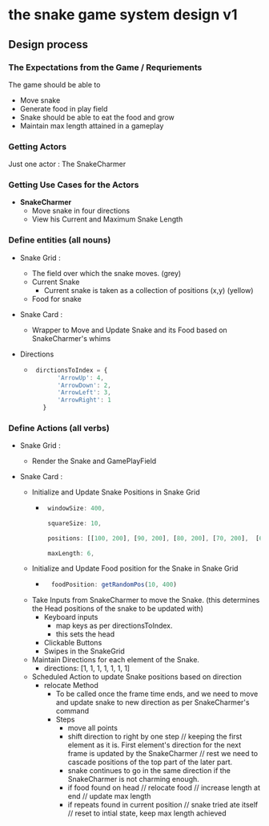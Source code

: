 # the snake game system design v1





## Design process



###  The Expectations from the Game / Requriements 

The game should be able to 
   - Move snake
   - Generate food in play field
   - Snake should be able to eat the food and grow
   - Maintain max length attained in a gameplay

### Getting Actors

Just one actor : The SnakeCharmer


### Getting Use Cases for the Actors

- **SnakeCharmer**
   -  Move snake in four directions
   -  View his Current and Maximum Snake Length

### Define entities (all nouns) 

- Snake Grid : 
   - The field over which the snake moves. (grey)
   - Current Snake 
      -  Current snake is taken as a collection of positions (x,y) (yellow)
   - Food for snake

- Snake Card :
   - Wrapper to Move and Update Snake and its Food based on SnakeCharmer's whims

- Directions
   - ```javascript
      dirctionsToIndex = {
            'ArrowUp': 4,
            'ArrowDown': 2,
            'ArrowLeft': 3,
            'ArrowRight': 1
        }
      ```

### Define Actions (all verbs) 

- Snake Grid : 
   - Render the Snake and GamePlayField

- Snake Card :
   - Initialize and Update Snake Positions in Snake Grid
      -  ```javascript
          windowSize: 400,
          
          squareSize: 10,
          
          positions: [[100, 200], [90, 200], [80, 200], [70, 200],  [60, 200], [50, 200]],
          
          maxLength: 6,
         ```
   - Initialize and Update Food position for the Snake in Snake Grid
      - ```javascript
          foodPosition: getRandomPos(10, 400) 
        ```
   - Take Inputs from SnakeCharmer to move the Snake. (this determines the Head positions of the snake to be updated with)
      - Keyboard inputs
         -  map keys as per directionsToIndex.
         - this sets the head
      - Clickable Buttons
      - Swipes in the SnakeGrid
   - Maintain Directions for each element of the Snake.
      - directions: [1, 1, 1, 1, 1, 1, 1]
   - Scheduled Action to update Snake positions based on direction
      - relocate Method
         -  To be called once the frame time ends, and we need to move and update snake to new direction as per SnakeCharmer's command
         -  Steps
            -   move all points
            -   shift direction to right by one step // keeping the first element as it is. First element's direction for the next frame is updated by the SnakeCharmer // rest we need to cascade positions of the top part of the later part.
               - snake continues to go in the same direction if the SnakeCharmer is not charming enough.
            -  if food found on head // relocate food // increase length at end // update max length
            -  if repeats found in current position // snake tried ate itself // reset to intial state, keep max length achieved
            


        
